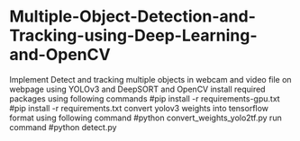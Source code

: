 # Multiple-Object-Detection-and-Tracking-using-Deep-Learning-and-OpenCV
Implement Detect and tracking multiple objects in webcam and video file on webpage using YOLOv3 and DeepSORT and OpenCV
install required packages using following commands
#pip install -r requirements-gpu.txt
#pip install -r requirements.txt
convert yolov3 weights into tensorflow format using following command
#python convert_weights_yolo2tf.py
run command
#python detect.py
